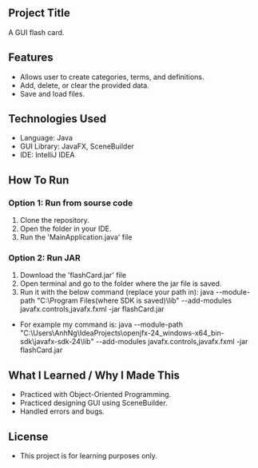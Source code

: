 ## Project Title
A GUI flash card.

## Features
- Allows user to create categories, terms, and definitions.
- Add, delete, or clear the provided data.
- Save and load files.

## Technologies Used
- Language: Java
- GUI Library: JavaFX, SceneBuilder
- IDE: IntelliJ IDEA

## How To Run
### Option 1: Run from sourse code
1. Clone the repository.
2. Open the folder in your IDE.
3. Run the 'MainApplication.java' file

### Option 2: Run JAR
1. Download the 'flashCard.jar' file
2. Open terminal and go to the folder where the jar file is saved. 
3. Run it with the below command (replace your path in): java --module-path "C:\Program Files(where SDK is saved)\lib" --add-modules javafx.controls,javafx.fxml -jar flashCard.jar
- For example my command is: java --module-path "C:\Users\AnhNg\IdeaProjects\openjfx-24_windows-x64_bin-sdk\javafx-sdk-24\lib" --add-modules javafx.controls,javafx.fxml -jar flashCard.jar

## What I Learned / Why I Made This
- Practiced with Object-Oriented Programming.
- Practiced designing GUI using SceneBuilder.
- Handled errors and bugs.

## License
- This project is for learning purposes only.
 